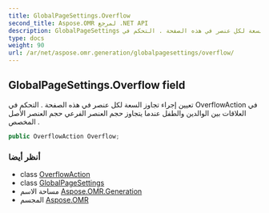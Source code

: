 ```yaml
---
title: GlobalPageSettings.Overflow
second_title: Aspose.OMR لمرجع .NET API
description: GlobalPageSettings مجال. تعيين إجراء تجاوز السعة لكل عنصر في هذه الصفحة . التحكم في OverflowAction في العلاقات بين الوالدين والطفل عندما يتجاوز حجم العنصر الفرعي حجم العنصر الأصل المخصص .
type: docs
weight: 90
url: /ar/net/aspose.omr.generation/globalpagesettings/overflow/
---
```

## GlobalPageSettings.Overflow field

تعيين إجراء تجاوز السعة لكل عنصر في هذه الصفحة . التحكم في OverflowAction في العلاقات بين الوالدين والطفل عندما يتجاوز حجم العنصر الفرعي حجم العنصر الأصل المخصص .

```csharp
public OverflowAction Overflow;
```

### أنظر أيضا

* class [OverflowAction](../../../aspose.omr.generation.overflowactions/overflowaction/)
* class [GlobalPageSettings](../)
* مساحة الاسم [Aspose.OMR.Generation](../../globalpagesettings/)
* المجسم [Aspose.OMR](../../../)


